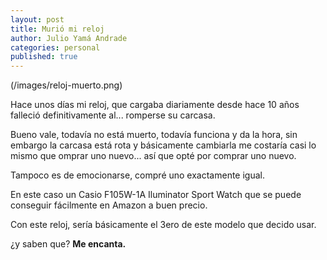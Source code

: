 ```yaml
---
layout: post
title: Murió mi reloj
author: Julio Yamá Andrade
categories: personal
published: true
---
```

(/images/reloj-muerto.png)

Hace unos días mi reloj, que cargaba diariamente desde hace 10 años falleció definitivamente al... romperse su carcasa.

Bueno vale, todavía no está muerto, todavía funciona y da la hora, sin embargo la carcasa está rota y básicamente cambiarla me costaría casi lo mismo que omprar uno nuevo... así que opté por comprar uno nuevo.

Tampoco es de emocionarse, compré uno exactamente igual.

En este caso un Casio F105W-1A Iluminator Sport Watch que se puede conseguir fácilmente en Amazon a buen precio.

Con este reloj, sería básicamente el 3ero de este modelo que decido usar.

¿y saben que?
**Me encanta.**
